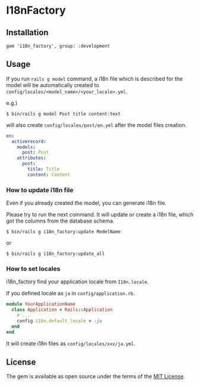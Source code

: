 # I18nFactory


## Installation

```
gem 'i18n_factory', group: :development
```

## Usage

If you run `rails g model` command, a i18n file which is described for the model will be automatically created to `config/locales/<model_name>/<your_locale>.yml`.

e.g.)

```
$ bin/rails g model Post title content:text 
```

will also create `config/locales/post/en.yml` after the model files creation.

```yml
en:
  activerecord:
    models:
      post: Post  
    attributes:
      post:
        title: Title
        content: Content
```

### How to update i18n file

Even if you already created the model, you can generate i18n file.

Please try to run the next command. It will update or create a i18n file, which got the columns from the database schema.

```
$ bin/rails g i18n_factory:update ModelName
```
or
```
$ bin/rails g i18n_factory:update_all
```


### How to set locales

i18n_factory find your application locale from `I18n.locale`. 

If you defined locale as `ja` in `config/application.rb`.

```rb
module YourApplicationName
  class Application < Rails::Application
    # ...
    config.i18n.default_locale = :ja
  end
end
```

It will create i18n files as `config/locales/xxx/ja.yml`.


## License

The gem is available as open source under the terms of the [MIT License](https://opensource.org/licenses/MIT).
